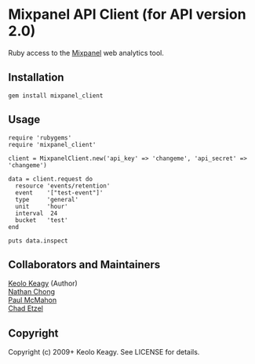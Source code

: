 # Mixpanel API Client (for API version 2.0)

Ruby access to the [Mixpanel](http://mixpanel.com/) web analytics tool.


## Installation

    gem install mixpanel_client


## Usage

    require 'rubygems'
    require 'mixpanel_client'

    client = MixpanelClient.new('api_key' => 'changeme', 'api_secret' => 'changeme')

    data = client.request do
      resource 'events/retention'
      event    '["test-event"]'
      type     'general'
      unit     'hour'
      interval  24
      bucket   'test'
    end

    puts data.inspect

## Collaborators and Maintainers
[Keolo Keagy](http://github.com/keolo) (Author)  
[Nathan Chong](http://github.com/paramaw)  
[Paul McMahon](http://github.com/pwim)  
[Chad Etzel](http://github.com/jazzychad)

## Copyright

Copyright (c) 2009+ Keolo Keagy. See LICENSE for details.
